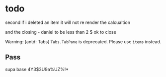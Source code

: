 # todo

second if i deleted an item it will not re render the calcualtion

and the closing - daniel to be less than 2 $ ok to close

Warning: [antd: Tabs] `Tabs.TabPane` is deprecated. Please use `items` instead.

## Pass

supa base
4Y3$3U9a%UZ%!\*
